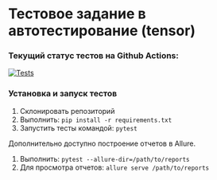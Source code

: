 # Тестовое задание в автотестирование (tensor)

### Текущий статус тестов на Github Actions:
[![Tests](https://github.com/ultimkorea/autotest/actions/workflows/autotests.yml/badge.svg)](https://github.com/ultimkorea/autotest/actions/workflows/autotests.yml)

### Установка и запуск тестов
1. Склонировать репозиторий
2. Выполнить: `pip install -r requirements.txt`
3. Запустить тесты командой: `pytest`
   
Дополнительно доступно построение отчетов в Allure.
1. Выполнить: `pytest --allure-dir=/path/to/reports`
2. Для просмотра отчетов: `allure serve /path/to/reports`
